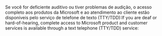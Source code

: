 <span data-ttu-id="52364-101">Se você for deficiente auditivo ou tiver problemas de audição, o acesso completo aos produtos da Microsoft e ao atendimento ao cliente estão disponíveis pelo serviço de telefone de texto (TTY/TDD):</span><span class="sxs-lookup"><span data-stu-id="52364-101">If you are deaf or hard-of-hearing, complete access to Microsoft product and customer services is available through a text telephone (TTY/TDD) service:</span></span>
